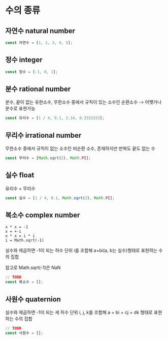 # 수의 종류

## 자연수 natural number

```js
const 자연수 = [1, 2, 3, 4, 5];
```

## 정수 integer

```js
const 정수 = [-1, 0, 1];
```

## 분수 rational number

분수, 끝이 없는 유한소수, 무한소수 중에서 규칙이 있는 소수인 순환소수 -> 어쨋거나 분수로 표현가능

```js
const 유리수 = [1 / 4, 0.1, 2.34, 0.3333333];
```

## 무리수 irrational number

무한소수 중에서 규칙이 없는 소수인 비순환 소수, 존재하지만 반복도 끝도 없는 수

```js
const 무리수 = [Math.sqrt(2), Math.PI];
```

## 실수 float

유리수 + 무리수

```js
const 실수 = [1 / 4, 0.1, Math.sqrt(2), Math.PI];
```

## 복소수 complex number

```plain
x * x = -1
x = +-i
x * x = i * i
i = Math.sqrt(-1)
```

실수와 제곱하면 -1이 되는 허수 단위 i를 조합해 a+bi(a, b는 실수)형태로 표현하는 수의 집합

참고로 Math.sqrt(-1)은 NaN

```js
// TODO
const 복소수 = [];
```

## 사원수 quaternion

실수와 제곱하면 -1이 되는 세 허수 단위 i, j, k를 조합해 a + bi + cj + dk 형태로 표현하는 수의 집합

```js
// TODO
const 사원수 = [];
```
